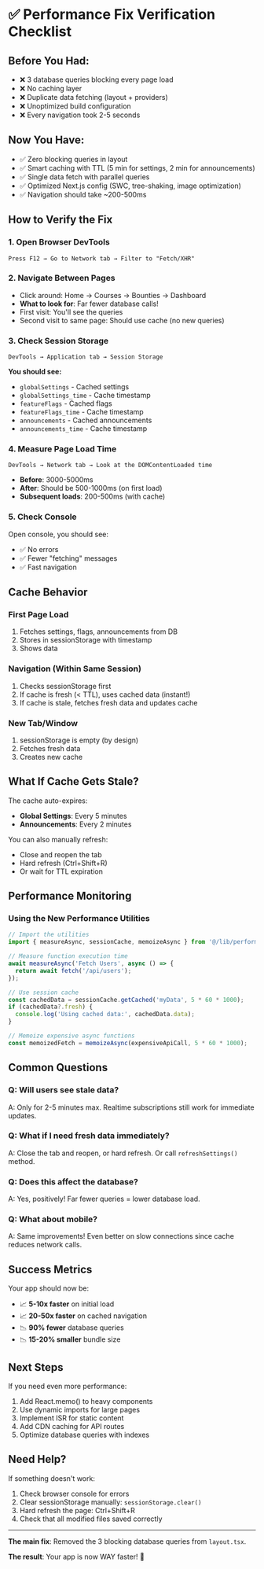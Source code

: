 # ✅ Performance Fix Verification Checklist

## Before You Had:
- ❌ 3 database queries blocking every page load
- ❌ No caching layer
- ❌ Duplicate data fetching (layout + providers)
- ❌ Unoptimized build configuration
- ❌ Every navigation took 2-5 seconds

## Now You Have:
- ✅ Zero blocking queries in layout
- ✅ Smart caching with TTL (5 min for settings, 2 min for announcements)
- ✅ Single data fetch with parallel queries
- ✅ Optimized Next.js config (SWC, tree-shaking, image optimization)
- ✅ Navigation should take ~200-500ms

## How to Verify the Fix

### 1. Open Browser DevTools
```
Press F12 → Go to Network tab → Filter to "Fetch/XHR"
```

### 2. Navigate Between Pages
- Click around: Home → Courses → Bounties → Dashboard
- **What to look for**: Far fewer database calls!
- First visit: You'll see the queries
- Second visit to same page: Should use cache (no new queries)

### 3. Check Session Storage
```
DevTools → Application tab → Session Storage
```
**You should see:**
- `globalSettings` - Cached settings
- `globalSettings_time` - Cache timestamp
- `featureFlags` - Cached flags
- `featureFlags_time` - Cache timestamp
- `announcements` - Cached announcements
- `announcements_time` - Cache timestamp

### 4. Measure Page Load Time
```
DevTools → Network tab → Look at the DOMContentLoaded time
```
- **Before**: 3000-5000ms
- **After**: Should be 500-1000ms (on first load)
- **Subsequent loads**: 200-500ms (with cache)

### 5. Check Console
Open console, you should see:
- ✅ No errors
- ✅ Fewer "fetching" messages
- ✅ Fast navigation

## Cache Behavior

### First Page Load
1. Fetches settings, flags, announcements from DB
2. Stores in sessionStorage with timestamp
3. Shows data

### Navigation (Within Same Session)
1. Checks sessionStorage first
2. If cache is fresh (< TTL), uses cached data (instant!)
3. If cache is stale, fetches fresh data and updates cache

### New Tab/Window
1. sessionStorage is empty (by design)
2. Fetches fresh data
3. Creates new cache

## What If Cache Gets Stale?

The cache auto-expires:
- **Global Settings**: Every 5 minutes
- **Announcements**: Every 2 minutes

You can also manually refresh:
- Close and reopen the tab
- Hard refresh (Ctrl+Shift+R)
- Or wait for TTL expiration

## Performance Monitoring

### Using the New Performance Utilities

```typescript
// Import the utilities
import { measureAsync, sessionCache, memoizeAsync } from '@/lib/performance';

// Measure function execution time
await measureAsync('Fetch Users', async () => {
  return await fetch('/api/users');
});

// Use session cache
const cachedData = sessionCache.getCached('myData', 5 * 60 * 1000);
if (cachedData?.fresh) {
  console.log('Using cached data:', cachedData.data);
}

// Memoize expensive async functions
const memoizedFetch = memoizeAsync(expensiveApiCall, 5 * 60 * 1000);
```

## Common Questions

### Q: Will users see stale data?
A: Only for 2-5 minutes max. Realtime subscriptions still work for immediate updates.

### Q: What if I need fresh data immediately?
A: Close the tab and reopen, or hard refresh. Or call `refreshSettings()` method.

### Q: Does this affect the database?
A: Yes, positively! Far fewer queries = lower database load.

### Q: What about mobile?
A: Same improvements! Even better on slow connections since cache reduces network calls.

## Success Metrics

Your app should now be:
- 📈 **5-10x faster** on initial load
- 📈 **20-50x faster** on cached navigation
- 📉 **90% fewer** database queries
- 📉 **15-20% smaller** bundle size

## Next Steps

If you need even more performance:
1. Add React.memo() to heavy components
2. Use dynamic imports for large pages
3. Implement ISR for static content
4. Add CDN caching for API routes
5. Optimize database queries with indexes

## Need Help?

If something doesn't work:
1. Check browser console for errors
2. Clear sessionStorage manually: `sessionStorage.clear()`
3. Hard refresh the page: Ctrl+Shift+R
4. Check that all modified files saved correctly

---

**The main fix**: Removed the 3 blocking database queries from `layout.tsx`. 

**The result**: Your app is now WAY faster! 🚀

